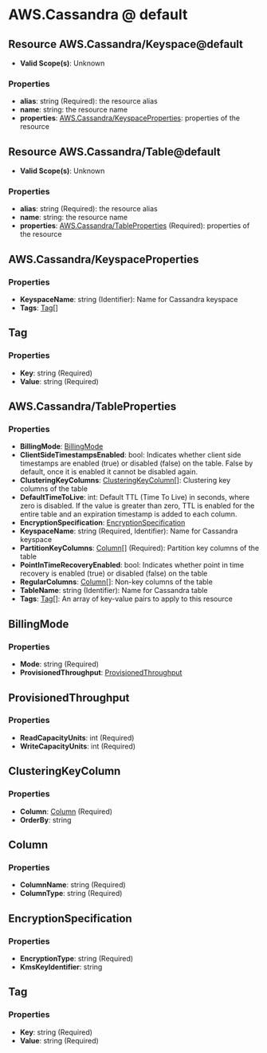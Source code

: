 # AWS.Cassandra @ default

## Resource AWS.Cassandra/Keyspace@default
* **Valid Scope(s)**: Unknown
### Properties
* **alias**: string (Required): the resource alias
* **name**: string: the resource name
* **properties**: [AWS.Cassandra/KeyspaceProperties](#awscassandrakeyspaceproperties): properties of the resource

## Resource AWS.Cassandra/Table@default
* **Valid Scope(s)**: Unknown
### Properties
* **alias**: string (Required): the resource alias
* **name**: string: the resource name
* **properties**: [AWS.Cassandra/TableProperties](#awscassandratableproperties) (Required): properties of the resource

## AWS.Cassandra/KeyspaceProperties
### Properties
* **KeyspaceName**: string (Identifier): Name for Cassandra keyspace
* **Tags**: [Tag](#tag)[]

## Tag
### Properties
* **Key**: string (Required)
* **Value**: string (Required)

## AWS.Cassandra/TableProperties
### Properties
* **BillingMode**: [BillingMode](#billingmode)
* **ClientSideTimestampsEnabled**: bool: Indicates whether client side timestamps are enabled (true) or disabled (false) on the table. False by default, once it is enabled it cannot be disabled again.
* **ClusteringKeyColumns**: [ClusteringKeyColumn](#clusteringkeycolumn)[]: Clustering key columns of the table
* **DefaultTimeToLive**: int: Default TTL (Time To Live) in seconds, where zero is disabled. If the value is greater than zero, TTL is enabled for the entire table and an expiration timestamp is added to each column.
* **EncryptionSpecification**: [EncryptionSpecification](#encryptionspecification)
* **KeyspaceName**: string (Required, Identifier): Name for Cassandra keyspace
* **PartitionKeyColumns**: [Column](#column)[] (Required): Partition key columns of the table
* **PointInTimeRecoveryEnabled**: bool: Indicates whether point in time recovery is enabled (true) or disabled (false) on the table
* **RegularColumns**: [Column](#column)[]: Non-key columns of the table
* **TableName**: string (Identifier): Name for Cassandra table
* **Tags**: [Tag](#tag)[]: An array of key-value pairs to apply to this resource

## BillingMode
### Properties
* **Mode**: string (Required)
* **ProvisionedThroughput**: [ProvisionedThroughput](#provisionedthroughput)

## ProvisionedThroughput
### Properties
* **ReadCapacityUnits**: int (Required)
* **WriteCapacityUnits**: int (Required)

## ClusteringKeyColumn
### Properties
* **Column**: [Column](#column) (Required)
* **OrderBy**: string

## Column
### Properties
* **ColumnName**: string (Required)
* **ColumnType**: string (Required)

## EncryptionSpecification
### Properties
* **EncryptionType**: string (Required)
* **KmsKeyIdentifier**: string

## Tag
### Properties
* **Key**: string (Required)
* **Value**: string (Required)

